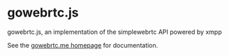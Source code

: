 gowebrtc.js
===========

gowebrtc.js, an implementation of the simplewebrtc API powered by xmpp

See the [gowebrtc.me homepage](https://gowebrtc.me/) for documentation.
